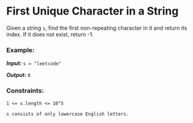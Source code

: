 # First Unique Character in a String

Given a string `s`, find the first non-repeating character in it and return its index. If it does not exist, return -1.

### Example:

**_Input:_** `s = "leetcode"`

**_Output:_** `0`

### Constraints:

`1 <= s.length <= 10^5`

`s consists of only lowercase English letters.`
